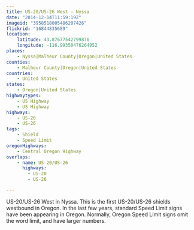 ```yaml
---
title: US-20/US-26 West - Nyssa
date: "2014-12-14T11:59:19Z"
imageid: "3958518005486207426"
flickrid: "16844835689"
location:
    latitude: 43.87677542799876
    longitude: -116.99350476264952
places:
    - Nyssa|Malheur County|Oregon|United States
counties:
    - Malheur County|Oregon|United States
countries:
    - United States
states:
    - Oregon|United States
highwaytypes:
    - US Highway
    - US Highway
highways:
    - US-20
    - US-26
tags:
    - Shield
    - Speed Limit
oregonHighways:
    - Central Oregon Highway
overlaps:
    - name: US-20/US-26
      highways:
        - US-20
        - US-26

---
```

US-20/US-26 West in Nyssa.  This is the first US-20/US-26 shields westbound in Oregon.  In the last few years, standard Speed Limit signs have been appearing in Oregon.  Normally, Oregon Speed Limit signs omit the word limit, and have larger numbers.